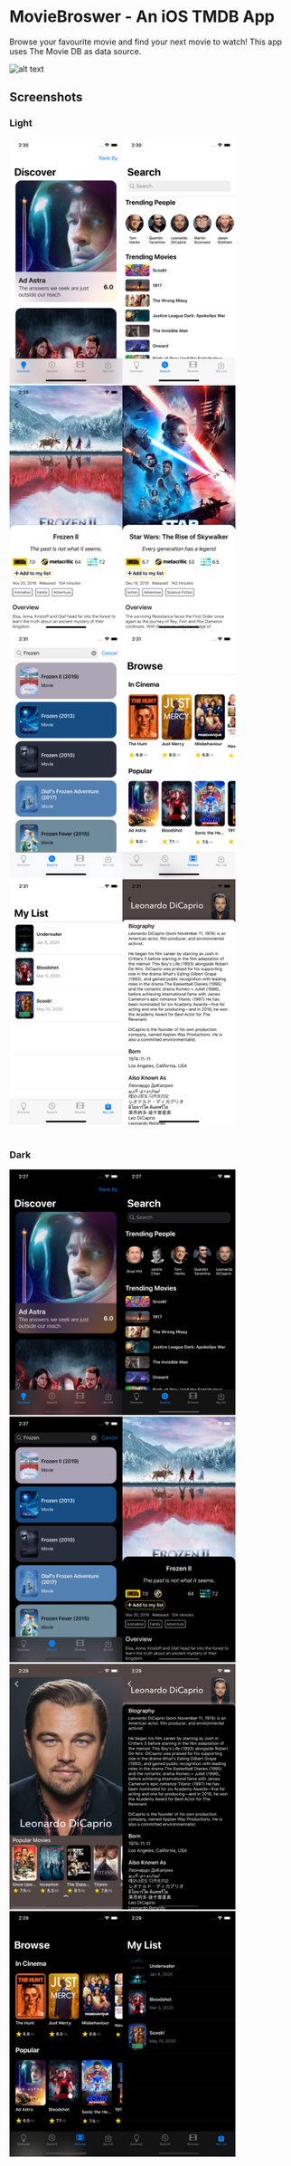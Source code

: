 # MovieBroswer - An iOS TMDB App
Browse your favourite movie and find your next movie to watch!
This app uses The Movie DB as data source.

![alt text](https://www.themoviedb.org/assets/2/v4/logos/312x276-primary-green-74212f6247252a023be0f02a5a45794925c3689117da9d20ffe47742a665c518.png)

## Screenshots

### Light
<img src="./Screenshots/Light/1.png" width="200"><img src="./Screenshots/Light/2.png" width="200"><img src="./Screenshots/Light/3.png" width="200"><img src="./Screenshots/Light/4.png" width="200"><br />
<img src="./Screenshots/Light/5.png" width="200"><img src="./Screenshots/Light/6.png" width="200"><img src="./Screenshots/Light/7.png" width="200"><img src="./Screenshots/Light/8.png" width="200"><br />
<br />

### Dark
<img src="./Screenshots/Dark/1.png" width="200"><img src="./Screenshots/Dark/2.png" width="200"><img src="./Screenshots/Dark/3.png" width="200"><img src="./Screenshots/Dark/4.png" width="200"><br />
<img src="./Screenshots/Dark/6.png" width="200"><img src="./Screenshots/Dark/7.png" width="200"><img src="./Screenshots/Dark/8.png" width="200"><img src="./Screenshots/Dark/9.png" width="200"><br />
<br />

